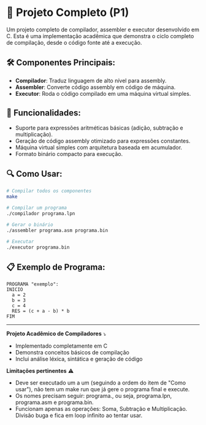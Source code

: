 # 🚀 **Projeto Completo (P1)**

Um projeto completo de compilador, assembler e executor desenvolvido em C. Esta é uma implementação acadêmica que demonstra o ciclo completo de compilação, desde o código fonte até a execução.

## 🛠️ **Componentes Principais**:
- **Compilador**: Traduz linguagem de alto nível para assembly.
- **Assembler**: Converte código assembly em código de máquina.
- **Executor**: Roda o código compilado em uma máquina virtual simples.

## 💼 **Funcionalidades**:
- Suporte para expressões aritméticas básicas (adição, subtração e multiplicação).
- Geração de código assembly otimizado para expressões constantes.
- Máquina virtual simples com arquitetura baseada em acumulador.
- Formato binário compacto para execução.

## 🔍 **Como Usar**:
```bash
# Compilar todos os componentes
make

# Compilar um programa
./compilador programa.lpn

# Gerar o binário
./assembler programa.asm programa.bin

# Executar
./executor programa.bin
```

## 📋 **Exemplo de Programa**:
```
PROGRAMA "exemplo":
INICIO
  a = 2
  b = 3
  c = 4
  RES = (c + a - b) * b
FIM
```

---
**Projeto Acadêmico de Compiladores** ⤵️
- Implementado completamente em C
- Demonstra conceitos básicos de compilação
- Inclui análise léxica, sintática e geração de código

**Limitações pertinentes** ⚠️
- Deve ser executado um a um (seguindo a ordem do item de "Como usar"), não tem um make run que já gere o programa final e execute.
- Os nomes precisam seguir: programa.<tipo>, ou seja, programa.lpn, programa.asm e programa.bin.
- Funcionam apenas as operações: Soma, Subtração e Multiplicação. Divisão buga e fica em loop infinito ao tentar usar.
